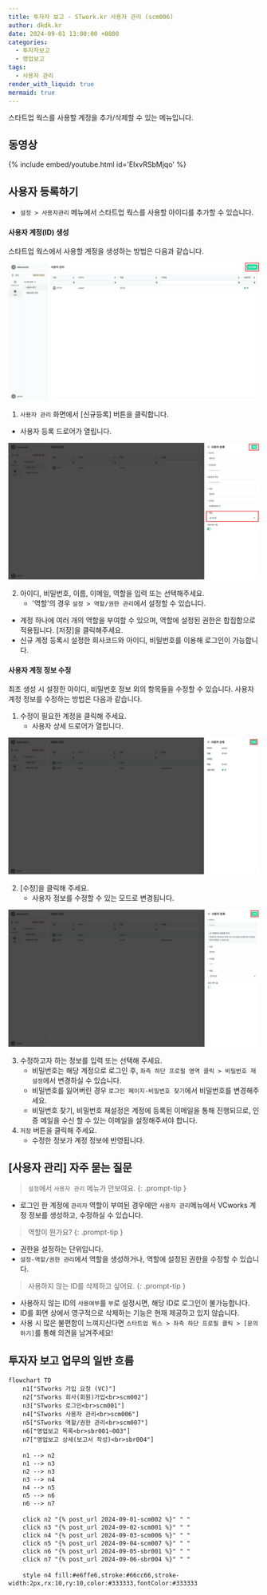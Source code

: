 ```yaml
---
title: 투자자 보고 - STwork.kr 사용자 관리 (scm006)
author: dkdk.kr
date: 2024-09-01 13:00:00 +0800
categories:
  - 투자자보고
  - 영업보고
tags:
  - 사용자 관리
render_with_liquid: true
mermaid: true
---
```


스타트업 웍스를 사용할 계정을 추가/삭제할 수 있는 메뉴입니다.

## 동영상

{% include embed/youtube.html id='EIxvRSbMjqo' %}

## 사용자 등록하기

- `설정 > 사용자관리` 메뉴에서 스타트업 웍스를 사용할 아이디를 추가할 수 있습니다.

#### 사용자 계정(ID) 생성

스타트업 웍스에서 사용할 계정을 생성하는 방법은 다음과 같습니다.

![사용자 신규 등록](assets/img/user1.png)
1. `사용자 관리` 화면에서 [신규등록] 버튼을 클릭합니다.
  - 사용자 등록 드로어가 열립니다.

![사용자 등록 드로어](assets/img/user2.png)

2. 아이디, 비밀번호, 이름, 이메일, 역할을 입력 또는 선택해주세요.
	- '역할'의 경우 `설정 > 역할/권한 관리`에서 설정할 수 있습니다.
  - 계정 하나에 여러 개의 역할을 부여할 수 있으며, 역할에 설정된 권한은 합집합으로 적용됩니다.
    [저장]을 클릭해주세요.
- 신규 계정 등록시 설정한 회사코드와 아이디, 비밀번호를 이용해 로그인이 가능합니다.

#### 사용자 계정 정보 수정

최초 생성 시 설정한 아이디, 비밀번호 정보 외의 항목들을 수정할 수 있습니다.
사용자 계정 정보를 수정하는 방법은 다음과 같습니다.

1. 수정이 필요한 계정을 클릭해 주세요.
	- 사용자 상세 드로어가 열립니다. 

![사용자 수정1](assets/img/user%20edit1.png)

2. [수정]을 클릭해 주세요.
	- 사용자 정보를 수정할 수 있는 모드로 변경됩니다.

![사용자 수정2](assets/img/user%20edit2.png)

3. 수정하고자 하는 정보를 입력 또는 선택해 주세요.
	- 비밀번호는 해당 계정으로 로그인 후, `좌측 하단 프로필 영역 클릭 > 비밀번호 재설정`에서 변경하실 수 있습니다.
	- 비밀번호를 잃어버린 경우 `로그인 페이지-비밀번호 찾기`에서 비밀번호를 변경해주세요.
	- 비밀번호 찾기, 비밀번호 재설정은 계정에 등록된 이메일을 통해 진행되므로, 인증 메일을 수신 할 수 있는 이메일을 설정해주셔야 합니다.
4. `저장` 버튼을 클릭해 주세요.
	- 수정한 정보가 계정 정보에 반영됩니다.

## [사용자 관리] 자주 묻는 질문

> `설정`에서 `사용자 관리` 메뉴가 안보여요.
{: .prompt-tip }
- 로그인 한 계정에 `관리자` 역할이 부여된 경우에만 `사용자 관리`메뉴에서 VCworks 계정 정보를 생성하고, 수정하실 수 있습니다.

> 역할이 뭔가요? 
{: .prompt-tip }
- 권한을 설정하는 단위입니다.
- `설정-역할/권한 관리`에서 역할을 생성하거나, 역할에 설정된 권한을 수정할 수 있습니다.

> 사용하지 않는 ID를 삭제하고 싶어요.
{: .prompt-tip }
- 사용하지 않는 ID의 `사용여부`를 `부`로 설정시면, 해당 ID로 로그인이 불가능합니다.
- ID를 화면 상에서 영구적으로 삭제하는 기능은 현재 제공하고 있지 않습니다.
- 사용 시 많은 불편함이 느껴지신다면 `스타트업 웍스 > 좌측 하단 프로필 클릭 > [문의하기]`를 통해 의견을 남겨주세요!



## 투자자 보고 업무의 일반 흐름

```mermaid
flowchart TD
    n1["STworks 가입 요청 (VC)"]
    n2["STworks 회사(회원)가입<br>scm002"]
    n3["STworks 로그인<br>scm001"]
    n4["STworks 사용자 관리<br>scm006"]
    n5["STworks 역할/권한 관리<br>scm007"]
    n6["영업보고 목록<br>sbr001~003"]
    n7["영업보고 상세(보고서 작성)<br>sbr004"]
    
    n1 --> n2
    n1 --> n3
    n2 --> n3
    n3 --> n4
    n4 --> n5
    n5 --> n6
    n6 --> n7

    click n2 "{% post_url 2024-09-01-scm002 %}" " "
    click n3 "{% post_url 2024-09-02-scm001 %}" " "
    click n4 "{% post_url 2024-09-03-scm006 %}" " "
    click n5 "{% post_url 2024-09-04-scm007 %}" " "
    click n6 "{% post_url 2024-09-05-sbr001 %}" " "
    click n7 "{% post_url 2024-09-06-sbr004 %}" " "

    style n4 fill:#e6ffe6,stroke:#66cc66,stroke-width:2px,rx:10,ry:10,color:#333333,fontColor:#333333
```
